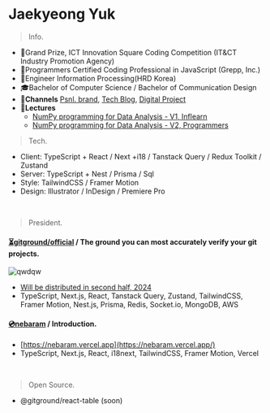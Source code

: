 # Jaekyeong Yuk

> Info.
- 🥇Grand Prize, ICT Innovation Square Coding Competition (IT&CT Industry Promotion Agency)
- 🏅Programmers Certified Coding Professional in JavaScript (Grepp, Inc.)
- 🏅Engineer Information Processing(HRD Korea)
- 🎓Bachelor of Computer Science / Bachelor of Communication Design
- 📡**Channels** [Psnl. brand](https://nebaram.vercel.app), [Tech Blog](https://yjg-lab.tistory.com), [Digital Project](https://www.behance.net/yukjaegyong)
- 📡**Lectures**
  - [NumPy programming for Data Analysis - V1, Inflearn](https://inf.run/xadJ)
  - [NumPy programming for Data Analysis - V2, Programmers](https://school.programmers.co.kr/learn/courses/16290/16290-%EB%8D%B0%EC%9D%B4%ED%84%B0-%EA%B3%BC%ED%95%99%EC%9D%84-%EC%9C%84%ED%95%9C-%ED%8C%8C%EC%9D%B4%EC%8D%AC-numpy)

> Tech.

- Client: TypeScript + React / Next +i18 / Tanstack Query / Redux Toolkit / Zustand
- Server: TypeScript + Nest / Prisma / Sql
- Style: TailwindCSS / Framer Motion
- Design: Illustrator / InDesign / Premiere Pro

<br />

> President.

#### [⏳gitground/official](https://github.com/yjglab) / The ground you can most accurately verify your git projects.

![qwdqw](https://github.com/yjglab/yjglab/assets/70316567/79196033-6ade-405a-a066-806745e22f9a)


- [Will be distributed in second half, 2024](#)
- TypeScript, Next.js, React, Tanstack Query, Zustand, TailwindCSS, Framer Motion, Nest.js, Prisma, Redis, Socket.io, MongoDB, AWS

#### [💿nebaram](https://github.com/yjglab/nebaram) / Introduction.

- [https://nebaram.vercel.app](https://nebaram.vercel.app/)
- TypeScript, Next.js, React, i18next, TailwindCSS, Framer Motion, Vercel

<br />

> Open Source.

- @gitground/react-table (soon)

